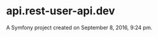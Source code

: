 api.rest-user-api.dev
=====================

A Symfony project created on September 8, 2016, 9:24 pm.
